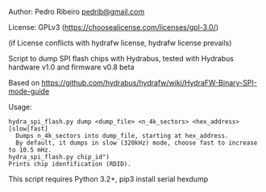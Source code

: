Author: Pedro Ribeiro <pedrib@gmail.com>

License: GPLv3 (https://choosealicense.com/licenses/gpl-3.0/)

(if License conflicts with hydrafw license, hydrafw license prevails)

Script to dump SPI flash chips with Hydrabus, tested with Hydrabus hardware v1.0 and firmware v0.8 beta

Based on https://github.com/hydrabus/hydrafw/wiki/HydraFW-Binary-SPI-mode-guide

Usage:

    hydra_spi_flash.py dump <dump_file> <n_4k_sectors> <hex_address> [slow|fast]
      Dumps n_4k_sectors into dump_file, starting at hex_address.
      By default, it dumps in slow (320kHz) mode, choose fast to increase to 10.5 mHz.
    hydra_spi_flash.py chip_id")
    Prints chip idenfification (RDID).
    
    
This script requires Python 3.2+, pip3 install serial hexdump
